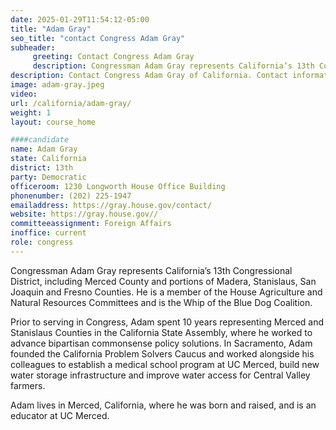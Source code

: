 ```yaml
---
date: 2025-01-29T11:54:12-05:00
title: "Adam Gray"
seo_title: "contact Congress Adam Gray"
subheader:
     greeting: Contact Congress Adam Gray
     description: Congressman Adam Gray represents California’s 13th Congressional District, including Merced County and portions of Madera, Stanislaus, San Joaquin and Fresno Counties.
description: Contact Congress Adam Gray of California. Contact information for Adam Gray includes email address, phone number, and mailing address.
image: adam-gray.jpeg
video:
url: /california/adam-gray/
weight: 1
layout: course_home

####candidate
name: Adam Gray
state: California
district: 13th
party: Democratic
officeroom: 1230 Longworth House Office Building
phonenumber: (202) 225-1947
emailaddress: https://gray.house.gov/contact/
website: https://gray.house.gov//
committeeassignment: Foreign Affairs
inoffice: current
role: congress
---
```

Congressman Adam Gray represents California’s 13th Congressional District, including Merced County and portions of Madera, Stanislaus, San Joaquin and Fresno Counties. He is a member of the House Agriculture and Natural Resources Committees and is the Whip of the Blue Dog Coalition.

Prior to serving in Congress, Adam spent 10 years representing Merced and Stanislaus Counties in the California State Assembly, where he worked to advance bipartisan commonsense policy solutions. In Sacramento, Adam founded the California Problem Solvers Caucus and worked alongside his colleagues to establish a medical school program at UC Merced, build new water storage infrastructure and improve water access for Central Valley farmers.

Adam lives in Merced, California, where he was born and raised, and is an educator at UC Merced.
